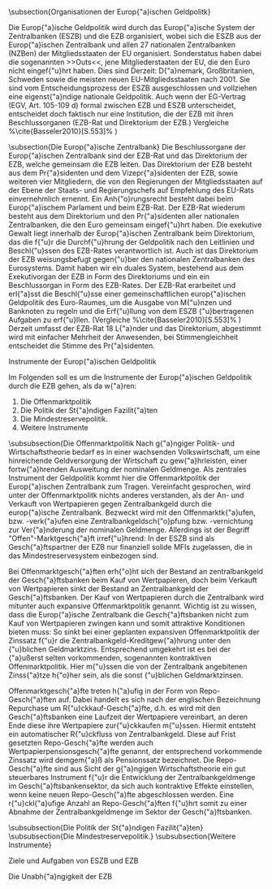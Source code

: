 \subsection{Organisationen der Europ{\"a}ischen Geldpolitk}

Die Europ{\"a}ische Geldpolitik wird durch das Europ{\"a}ische System der Zentralbanken (ESZB) und die EZB organisiert, wobei sich die ESZB aus der Europ{\"a}ischen Zentralbank und allen 27 nationalen Zentralbanken (NZBen) der Mitgliedsstaaten der EU organisiert.
Sonderstatus haben dabei die sogenannten >>Outs<<, jene Mitgliederstaaten der EU, die den Euro  nicht eingef{\"u}hrt haben. Dies sind Derzeit: D{\"a}nemark, Großbritanien, Schweden sowie die meisten neuen EU-Mitgliedsstaaten nach 2001. Sie sind vom Entscheidungsprozess der ESZB ausgeschlossen und vollziehen eine eigenst{\"a}ndige nationale Geldpolitik.
Auch wenn der EG-Vertrag (EGV, Art. 105-109 d) formal zwischen EZB und ESZB unterscheidet, entscheidet doch faktisch nur eine Institution, die der EZB mit ihren Beschlussorganen (EZB-Rat und Direktorium der EZB.) Vergleiche  %\cite{Basseler2010}[S.553]% )

\subsection{Die Europ{\"a}ische Zentralbank}
Die Beschlussorgane der Europ{\"a}ischen Zentralbank sind der EZB-Rat und das Direktorium der EZB, welche gemeinsam die EZB leiten. Das Direktorium der EZB besteht aus dem Pr{\"a}sidenten und dem Vizepr{\"a}sidenten der EZB, sowie weiteren vier Mitgliedern, die von den Regierungen der Mitgliedsstaaten auf der Ebene der Staats- und Regierungschefs auf Empfehlung des EU-Rats einvernehmlich ernennt. Ein Anh{\"o}rungsrecht besteht dabei beim Europ{\"a}ischem Parlament und beim EZB-Rat.
Der EZB-Rat wiederum besteht aus dem Direktorium und den Pr{\"a}sidenten aller nationalen Zentralbanken, die den Euro gemeinsam eingef{\"u}hrt haben.
Die exekutive Gewalt liegt innerhalb der Europ{\"a}ischen Zentralbank beim Direktorium, das die f{\"u}r die Durchf{\"u}hrung der Geldpolitik nach den Leitlinien und Beschl{\"u}ssen des EZB-Rates verantwortlich ist. Auch ist das Direktorium der EZB weisungsbefugt gegen{\"u}ber den nationalen Zentralbanken des Eurosystems.  Damit haben wir ein duales System, bestehend aus dem Exekutivorgan der EZB in Form des Direktoriums und ein ein Beschlussorgan in Form des EZB-Rates.
Der EZB-Rat erarbeitet und erl{\"a}sst die Beschl{\"u}sse einer gemeinschaftlichen europ{\"a}ischen Geldpolitik des Euro-Raumes, um die Ausgabe von M{\"u}nzen und Banknoten zu regeln und die Erf{\"u}llung von dem ESZB {\"u}bertragenen Aufgaben zu erf{\"u}llen.  (Vergleiche  %\cite{Basseler2010}[S.553]% ) Derzeit umfasst der EZB-Rat 18 L{\"a}nder und das Direktorium, abgestimmt wird mit einfacher Mehrheit der Anwesenden, bei Stimmengleichheit entscheidet die Stimme des Pr{\"a}sidenten.  


Instrumente der Europ{\"a}ischen Geldpolitik

Im Folgenden soll es um die Instrumente der Europ{\"a}ischen Geldpolitik durch die EZB gehen, als da w{\"a}ren:
1. Die Offenmarktpolitik
2. Die Politik der St{\"a}ndigen Fazilit{\"a}ten
3. Die Mindestreservepolitik.
4. Weitere Instrumente

\subsubsection{Die Offenmarktpolitik
Nach g{\"a}ngiger Politik- und Wirtschaftstheorie bedarf es in einer wachsenden Volkswirtschaft, um eine hinreichende Geldversorgung der Wirtschaft zu gew{\"a}hrleisten, einer fortw{\"a}hrenden Ausweitung der nominalen Geldmenge. Als zentrales Instrument der Geldpolitik kommt hier die Offenmarktpolitik der Europ{\"a}ischen Zentralbank zum Tragen.
Vereinfacht gesprochen, wird unter der Offenmarktpolitk nichts anderes verstanden, als der An- und Verkauft von Wertpapieren gegen Zentralbankgeld durch die europ{\"a}ische Zentralbank. Bezweckt wird mit den Offenmarktk{\"a}ufen, bzw. -verk{\"a}ufen eine Zentralbankgeldsch{\"o}pfung bzw. -vernichtung zur Ver{\"a}nderung der nominalen Geldmenge. Allerdings ist der Begriff "Offen"-Marktgesch{\"a}ft irref{\"u}hrend: In der ESZB sind als Gesch{\"a}ftspartner der EZB nur finanziell solide MFIs zugelassen, die in das Mindestreservesystem einbezogen sind.

Bei Offenmarktgesch{\"a}ften erh{\"o}ht sich der Bestand an zentralbankgeld der Gesch{\"a}ftsbanken beim Kauf von Wertpapieren, doch beim Verkauft von Wertpapieren sinkt der Bestand an Zentralbankgeld der Gesch{\"a}ftsbanken. Der Kauf von Wertpapieren durch die Zentralbank wird mitunter auch expansive Offenmarktpolitik genannt.
Wichtig ist zu wissen, dass die Europ{\"a}ische Zentralbank die Gesch{\"a}ftsbanken nicht zum Kauf von Wertpapieren zwingen kann und somit attraktive Konditionen bieten muss: So sinkt bei einer geplanten expansiven Offenmarktpolitik der Zinssatz f{\"u}r die Zentralbankgeld-Kreditgew{\"a}hrung unter den {\"u}blichen Geldmarktzins. Entsprechend umgekehrt ist es bei der {\"a}ußerst selten vorkommenden, sogenannten kontraktiven Offenmarktpolitik. Hier m{\"u}ssen die von der Zentralbank angebitenen Zinss{\"a}tze h{\"o}her sein, als die sonst {\"u}blichen Geldmarktzinsen.

Offenmarktgesch{\"a}fte treten h{\"a}ufig in der Form von Repo-Gesch{\"a}ften auf. Dabei handelt es sich nach der englischen Bezeichnung Repurchase um R{\"u}ckkauf-Gesch{\"a}fte, d.h. es wird mit den Gesch{\"a}ftsbanken eine Laufzeit der Wertpapiere vereinbart, an deren Ende diese ihre Wertpapiere zur{\"u}ckkaufen m{\"u}ssen. Hiermit entsteht ein automatischer R{\"u}ckfluss von Zentralbankgeld. Diese auf Frist gesetzten Repo-Gesch{\"a}fte werden auch Wertpapierpensionsgesch{\"a}fte genannt, der entsprechend vorkommende Zinssatz wird demgem{\"a}ß als Pensionssatz bezeichnet.
Die Repo-Gesch{\"a}fte sind aus Sicht der g{\"a}ngigen Wirtschaftstheorie ein gut steuerbares Instrument f{\"u}r die Entwicklung der Zentralbankgeldmenge im Gesch{\"a}ftsbankensektor, da sich auch kontraktive Effekte einstellen, wenn keine neuen Repo-Gesch{\"a}fte abgeschlossen werden. Eine r{\"u}ckl{\"a}ufige Anzahl an Repo-Gesch{\"a}ften f{\"u}hrt somit zu einer Abnahme der Zentralbankgeldmenge im Sektor der Gesch{\"a}ftsbanken.


\subsubsection{Die Politik der St{\"a}ndigen Fazilit{\"a}ten}
\subsubsection{Die Mindestreservepolitik.}
\subsubsection{Weitere Instrumente}




Ziele und Aufgaben von ESZB und EZB

Die Unabh{\"a}ngigkeit der EZB
